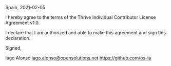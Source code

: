 Spain, 2021-02-05

I hereby agree to the terms of the Thrive Individual Contributor License
Agreement v1.0.

I declare that I am authorized and able to make this agreement and sign this
declaration.

Signed,

Iago Alonso iago.alonso@opensolutions.net https://github.com/os-ia
